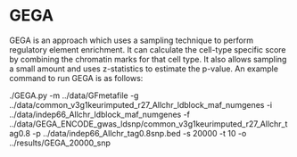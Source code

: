 # GEGA

GEGA is an approach which uses a sampling technique to perform regulatory element enrichment. It can calculate the cell-type specific score by combining the chromatin marks for that cell type. It also allows sampling a small amount and uses z-statistics to estimate the p-value. An example command to run GEGA is as follows:

./GEGA.py -m ../data/GFmetafile -g ../data/common_v3g1keurimputed_r27_Allchr_ldblock_maf_numgenes -i ../data/indep66_Allchr_ldblock_maf_numgenes -f ../data/GEGA_ENCODE_gwas_ldsnp/common_v3g1keurimputed_r27_Allchr_tag0.8 -p ../data/indep66_Allchr_tag0.8snp.bed -s 20000 -t 10 -o ../results/GEGA_20000_snp

